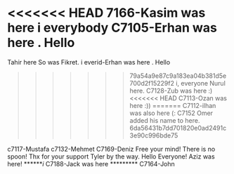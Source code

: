 <<<<<<< HEAD
7166-Kasim was here
i everybody C7105-Erhan was here . Hello
=======
Tahir here
So was Fikret.
i everid-Erhan was here . Hello
>>>>>>> 79a54a9e87c9a183ea04b381d5e700d2f15229f2
i, everyone
Nurul here.
C7128-Zub was here :)
<<<<<<< HEAD
C7113-Ozan was here :))
=======
C7112-ilhan was also here (:
C7152 Omer added his name to here.
6da56431b7dd701820e0ad2491c3e90c996bde75



c7117-Mustafa
c7132-Mehmet
C7169-Deniz Free your mind! There is no spoon! Thx for your support Tyler by the way.
Hello Everyone! Aziz was here!
*******i* C7188-Jack was here *********
C7164-John
